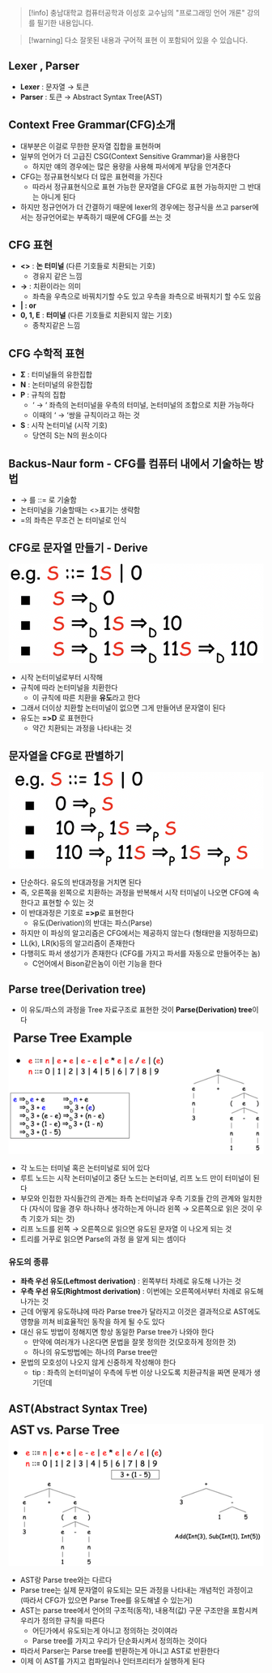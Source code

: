 > [!info] 충남대학교 컴퓨터공학과 이성호 교수님의 "프로그래밍 언어 개론" 강의를 필기한 내용입니다.

> [!warning] 다소 잘못된 내용과 구어적 표현 이 포함되어 있을 수 있습니다.

## Lexer , Parser

- **Lexer** : 문자열 → 토큰
- **Parser** : 토큰 → Abstract Syntax Tree(AST)

## Context Free Grammar(CFG)소개

- 대부분은 이걸로 무한한 문자열 집합을 표현하며
- 일부의 언어가 더 고급진 CSG(Context Sensitive Grammar)을 사용한다
	- 하지만 얘의 경우에는 많은 용량을 사용해 파서에게 부담을 안겨준다
- CFG는 정규표현식보다 더 많은 표현력을 가진다
	- 따라서 정규표현식으로 표현 가능한 문자열을 CFG로 표현 가능하지만 그 반대는 아니게 된다
- 하지만 정규언어가 더 간결하기 때문에 lexer의 경우에는 정규식을 쓰고 parser에서는 정규언어로는 부족하기 때문에 CFG를 쓰는 것

## CFG 표현

- **<>** : **논 터미널** (다른 기호들로 치환되는 기호)
	- 경유지 같은 느낌
- **→** : 치환이라는 의미
	- 좌측을 우측으로 바꿔치기할 수도 있고 우측을 좌측으로 바꿔치기 할 수도 있음
- **| : or**
- **0, 1, E** : **터미널** (다른 기호들로 치환되지 않는 기호)
	- 종착지같은 느낌

## CFG 수학적 표현

- **Σ** : 터미널들의 유한집합
- **N** : 논터미널의 유한집합
- **P** : 규칙의 집합
	- ‘ → ‘ 좌측의 논터미널을 우측의 터미널, 논터미널의 조합으로 치환 가능하다
	- 이때의 ‘ → ‘쌍을 규칙이라고 하는 것
- **S** : 시작 논터미널 (시작 기호)
	- 당연히 S는 N의 원소이다

## Backus-Naur form - CFG를 컴퓨터 내에서 기술하는 방법

- → 를 ::= 로 기술함
- 논터미널을 기술할때는 <>표기는 생략함
- =의 좌측은 무조건 논 터미널로 인식

## CFG로 문자열 만들기 - Derive

![%E1%84%8B%E1%85%B5%E1%84%85%E1%85%A9%E1%86%AB06%20-%20Syntax%20analyzer%20Parser%20-%20%E1%84%80%E1%85%AE%E1%84%86%E1%85%AE%E1%86%AB%E1%84%87%E1%85%AE%E1%86%AB%E1%84%89%E1%85%A5%E1%86%A8%E1%84%80%E1%85%B5%205fa971161b3c43cb9dc4e65313371b84/image1.png](originals/pl.spring.2021.cse.cnu.ac.kr/images/06_5fa971161b3c43cb9dc4e65313371b84/image1.png)

- 시작 논터미널로부터 시작해
- 규칙에 따라 논터미널을 치환한다
	- 이 규칙에 따른 치환을 **유도**라고 한다
- 그래서 더이상 치환할 논터미널이 없으면 그게 만들어낸 문자열이 된다
- 유도는 **=>D** 로 표현한다
	- 약간 치환되는 과정을 나타내는 것

## 문자열을 CFG로 판별하기

![%E1%84%8B%E1%85%B5%E1%84%85%E1%85%A9%E1%86%AB06%20-%20Syntax%20analyzer%20Parser%20-%20%E1%84%80%E1%85%AE%E1%84%86%E1%85%AE%E1%86%AB%E1%84%87%E1%85%AE%E1%86%AB%E1%84%89%E1%85%A5%E1%86%A8%E1%84%80%E1%85%B5%205fa971161b3c43cb9dc4e65313371b84/image2.png](originals/pl.spring.2021.cse.cnu.ac.kr/images/06_5fa971161b3c43cb9dc4e65313371b84/image2.png)

- 단순하다. 유도의 반대과정을 거치면 된다
- 즉, 오른쪽을 왼쪽으로 치환하는 과정을 반복해서 시작 터미널이 나오면 CFG에 속한다고 표현할 수 있는 것
- 이 반대과정은 기호로 **=>p**로 표현한다
	- 유도(Derivation)의 반대는 파스(Parse)
- 하지만 이 파싱의 알고리즘은 CFG에서는 제공하지 않는다 (형태만을 지정하므로)
- LL(k), LR(k)등의 알고리즘이 존재한다
- 다행히도 파서 생성기가 존재한다 (CFG를 가지고 파서를 자동으로 만들어주는 놈)
	- C언어에서 Bison같은놈이 이런 기능을 한다

## Parse tree(Derivation tree)

- 이 유도/파스의 과정을 Tree 자료구조로 표현한 것이 **Parse(Derivation) tree**이다

![%E1%84%8B%E1%85%B5%E1%84%85%E1%85%A9%E1%86%AB06%20-%20Syntax%20analyzer%20Parser%20-%20%E1%84%80%E1%85%AE%E1%84%86%E1%85%AE%E1%86%AB%E1%84%87%E1%85%AE%E1%86%AB%E1%84%89%E1%85%A5%E1%86%A8%E1%84%80%E1%85%B5%205fa971161b3c43cb9dc4e65313371b84/image3.png](originals/pl.spring.2021.cse.cnu.ac.kr/images/06_5fa971161b3c43cb9dc4e65313371b84/image3.png)

- 각 노드는 터미널 혹은 논터미널로 되어 있다 
- 루트 노드는 시작 논터미널이고 중단 노드는 논터미널, 리프 노드 만이 터미널이 된다
- 부모와 인접한 자식들간의 관계는 좌측 논터미널과 우측 기호들 간의 관계와 일치한다 (자식이 많을 경우 하나하나 생각하는게 아니라 왼쪽 → 오른쪽으로 읽은 것이 우측 기호가 되는 것)
- 리프 노드를 왼쪽 → 오른쪽으로 읽으면 유도된 문자열 이 나오게 되는 것
- 트리를 거꾸로 읽으면 Parse의 과정 을 알게 되는 셈이다

### 유도의 종류

- **좌측 우선 유도(Leftmost derivation)** : 왼쪽부터 차례로 유도해 나가는 것
- **우측 우선 유도(Rightmost derivation)** : 이번에는 오른쪽에서부터 차례로 유도해나가는 것
- 근데 어떻게 유도하냐에 따라 Parse tree가 달라지고 이것은 결과적으로 AST에도 영향을 끼쳐 비효율적인 동작을 하게 될 수도 있다
- 대신 유도 방법이 정해지면 항상 동일한 Parse tree가 나와야 한다
	- 만약에 여러개가 나온다면 문법을 잘못 정의한 것(모호하게 정의한 것)
	- 하나의 유도방법에는 하나의 Parse tree만
- 문법의 모호성이 나오지 않게 신중하게 작성해야 한다
	- tip : 좌측의 논터미널이 우측에 두번 이상 나오도록 치환규칙을 짜면 문제가 생기던데

## AST(Abstract Syntax Tree)

![%E1%84%8B%E1%85%B5%E1%84%85%E1%85%A9%E1%86%AB06%20-%20Syntax%20analyzer%20Parser%20-%20%E1%84%80%E1%85%AE%E1%84%86%E1%85%AE%E1%86%AB%E1%84%87%E1%85%AE%E1%86%AB%E1%84%89%E1%85%A5%E1%86%A8%E1%84%80%E1%85%B5%205fa971161b3c43cb9dc4e65313371b84/image4.png](originals/pl.spring.2021.cse.cnu.ac.kr/images/06_5fa971161b3c43cb9dc4e65313371b84/image4.png)

- AST랑 Parse tree와는 다르다
- Parse tree는 실제 문자열이 유도되는 모든 과정을 나타내는 개념적인 과정이고 (따라서 CFG가 있으면 Parse Tree를 유도해낼 수 있는거)
- AST는 parse tree에서 언어의 구조적(동작), 내용적(값) 구문 구조만을 포함시켜 우리가 정의한 규칙을 따른다
	- 어딘가에서 유도되는게 아니고 정의하는 것이여라
	- Parse tree를 가지고 우리가 단순화시켜서 정의하는 것이다
- 따라서 Parser는 Parse tree를 반환하는게 아니고 AST로 반환한다
- 이제 이 AST를 가지고 컴파일러나 인터프리터가 실행하게 된다
